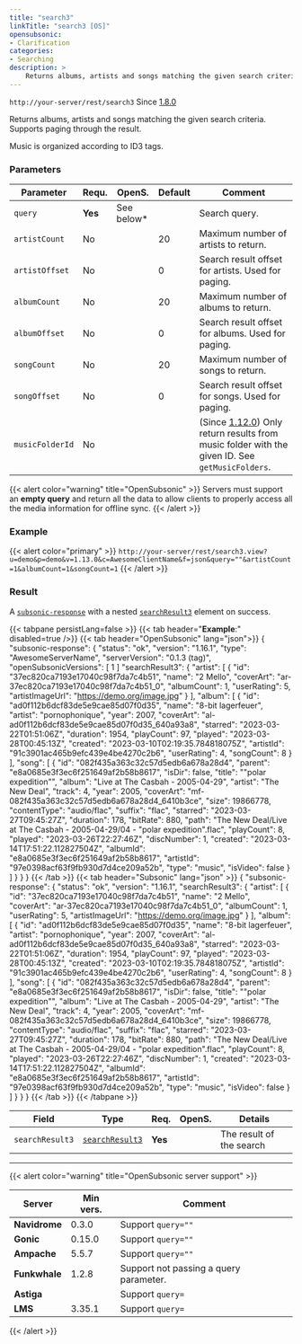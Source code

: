 ```yaml
---
title: "search3"
linkTitle: "search3 [OS]"
opensubsonic:
- Clarification
categories:
- Searching
description: >
    Returns albums, artists and songs matching the given search criteria. Supports paging through the result.
---
```


`http://your-server/rest/search3` Since [1.8.0](../../subsonic-versions)

Returns albums, artists and songs matching the given search criteria. Supports paging through the result.

Music is organized according to ID3 tags.

### Parameters

| Parameter | Requ. | OpenS. | Default | Comment |
| --- | --- | --- | --- | --- |
| `query` | **Yes** | See below* |     | Search query. |
| `artistCount` | No |   | 20  | Maximum number of artists to return. |
| `artistOffset` | No |   | 0   | Search result offset for artists. Used for paging. |
| `albumCount` | No |   | 20  | Maximum number of albums to return. |
| `albumOffset` | No|    | 0   | Search result offset for albums. Used for paging. |
| `songCount` | No |   | 20  | Maximum number of songs to return. |
| `songOffset` | No |   | 0   | Search result offset for songs. Used for paging. |
| `musicFolderId` | No |   |     | (Since [1.12.0](../../subsonic-versions)) Only return results from music folder with the given ID. See `getMusicFolders`. |

{{< alert color="warning" title="OpenSubsonic" >}}
Servers must support an **empty query** and return all the data to allow clients to properly access all the media information for offline sync.
{{< /alert >}}

### Example

{{< alert color="primary" >}} `http://your-server/rest/search3.view?u=demo&p=demo&v=1.13.0&c=AwesomeClientName&f=json&query=""&artistCount=1&albumCount=1&songCount=1` {{< /alert >}}

### Result

A [`subsonic-response`](../../responses/subsonic-response) with a nested [`searchResult3`](../../responses/searchresult3) element on success.

{{< tabpane persistLang=false >}}
{{< tab header="**Example**:" disabled=true />}}
{{< tab header="OpenSubsonic" lang="json">}}
{
  "subsonic-response": {
    "status": "ok",
    "version": "1.16.1",
    "type": "AwesomeServerName",
    "serverVersion": "0.1.3 (tag)",
    "openSubsonicVersions": [
      1
    ]
    "searchResult3": {
      "artist": [
        {
          "id": "37ec820ca7193e17040c98f7da7c4b51",
          "name": "2 Mello",
          "coverArt": "ar-37ec820ca7193e17040c98f7da7c4b51_0",
          "albumCount": 1,
          "userRating": 5,
          "artistImageUrl": "https://demo.org/image.jpg"
        }
      ],
      "album": [
        {
          "id": "ad0f112b6dcf83de5e9cae85d07f0d35",
          "name": "8-bit lagerfeuer",
          "artist": "pornophonique",
          "year": 2007,
          "coverArt": "al-ad0f112b6dcf83de5e9cae85d07f0d35_640a93a8",
          "starred": "2023-03-22T01:51:06Z",
          "duration": 1954,
          "playCount": 97,
          "played": "2023-03-28T00:45:13Z",
          "created": "2023-03-10T02:19:35.784818075Z",
          "artistId": "91c3901ac465b9efc439e4be4270c2b6",
          "userRating": 4,
          "songCount": 8
        }
      ],
      "song": [
        {
          "id": "082f435a363c32c57d5edb6a678a28d4",
          "parent": "e8a0685e3f3ec6f251649af2b58b8617",
          "isDir": false,
          "title": "\"polar expedition\"",
          "album": "Live at The Casbah - 2005-04-29",
          "artist": "The New Deal",
          "track": 4,
          "year": 2005,
          "coverArt": "mf-082f435a363c32c57d5edb6a678a28d4_6410b3ce",
          "size": 19866778,
          "contentType": "audio/flac",
          "suffix": "flac",
          "starred": "2023-03-27T09:45:27Z",
          "duration": 178,
          "bitRate": 880,
          "path": "The New Deal/Live at The Casbah - 2005-04-29/04 - \"polar expedition\".flac",
          "playCount": 8,
          "played": "2023-03-26T22:27:46Z",
          "discNumber": 1,
          "created": "2023-03-14T17:51:22.112827504Z",
          "albumId": "e8a0685e3f3ec6f251649af2b58b8617",
          "artistId": "97e0398acf63f9fb930d7d4ce209a52b",
          "type": "music",
          "isVideo": false
        }
      ]
    }
  }
}
{{< /tab >}}
{{< tab header="Subsonic" lang="json" >}}
{
  "subsonic-response": {
    "status": "ok",
    "version": "1.16.1",
    "searchResult3": {
      "artist": [
        {
          "id": "37ec820ca7193e17040c98f7da7c4b51",
          "name": "2 Mello",
          "coverArt": "ar-37ec820ca7193e17040c98f7da7c4b51_0",
          "albumCount": 1,
          "userRating": 5,
          "artistImageUrl": "https://demo.org/image.jpg"
        }
      ],
      "album": [
        {
          "id": "ad0f112b6dcf83de5e9cae85d07f0d35",
          "name": "8-bit lagerfeuer",
          "artist": "pornophonique",
          "year": 2007,
          "coverArt": "al-ad0f112b6dcf83de5e9cae85d07f0d35_640a93a8",
          "starred": "2023-03-22T01:51:06Z",
          "duration": 1954,
          "playCount": 97,
          "played": "2023-03-28T00:45:13Z",
          "created": "2023-03-10T02:19:35.784818075Z",
          "artistId": "91c3901ac465b9efc439e4be4270c2b6",
          "userRating": 4,
          "songCount": 8
        }
      ],
      "song": [
        {
          "id": "082f435a363c32c57d5edb6a678a28d4",
          "parent": "e8a0685e3f3ec6f251649af2b58b8617",
          "isDir": false,
          "title": "\"polar expedition\"",
          "album": "Live at The Casbah - 2005-04-29",
          "artist": "The New Deal",
          "track": 4,
          "year": 2005,
          "coverArt": "mf-082f435a363c32c57d5edb6a678a28d4_6410b3ce",
          "size": 19866778,
          "contentType": "audio/flac",
          "suffix": "flac",
          "starred": "2023-03-27T09:45:27Z",
          "duration": 178,
          "bitRate": 880,
          "path": "The New Deal/Live at The Casbah - 2005-04-29/04 - \"polar expedition\".flac",
          "playCount": 8,
          "played": "2023-03-26T22:27:46Z",
          "discNumber": 1,
          "created": "2023-03-14T17:51:22.112827504Z",
          "albumId": "e8a0685e3f3ec6f251649af2b58b8617",
          "artistId": "97e0398acf63f9fb930d7d4ce209a52b",
          "type": "music",
          "isVideo": false
        }
      ]
    }
  }
}
{{< /tab >}}
{{< /tabpane >}}

| Field |  Type | Req. | OpenS. | Details |
| --- | --- | --- | --- | --- |
| `searchResult3` | [`searchResult3`](../../responses/searchresult3) | **Yes** |     | The result of the search |

---

{{< alert color="warning" title="OpenSubsonic server support" >}}

| Server | Min vers. | Comment |
| --- | --- | --- |
| **Navidrome** | 0.3.0 | Support `query=""` |
| **Gonic** | 0.15.0 | Support `query=""` |
| **Ampache** | 5.5.7 | Support `query=""` |
| **Funkwhale** | 1.2.8 | Support not passing a query parameter. |
| **Astiga** |  | Support `query=` |
| **LMS** | 3.35.1 | Support `query=` |
{{< /alert >}}
